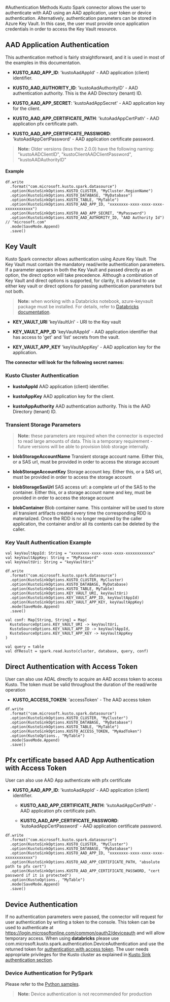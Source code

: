 #Authentication Methods
Kusto Spark connector allows the user to authenticate with AAD using an AAD application,
 user token or device authentication. Alternatively, authentication parameters can be stored in Azure Key Vault.
  In this case, the user must provide once application credentials in order to access the Key Vault resource.

## AAD Application Authentication
This authentication method is fairly straightforward, and it is used in most of the examples in this documentation.

 * **KUSTO_AAD_APP_ID**: 
  'kustoAadAppId' - AAD application (client) identifier. 
  
 * **KUSTO_AAD_AUTHORITY_ID**: 
  'kustoAadAuthorityID' - AAD authentication authority. This is the AAD Directory (tenant) ID.
 
 * **KUSTO_AAD_APP_SECRET**: 
  'kustoAadAppSecret' - AAD application key for the client.
  
  * **KUSTO_AAD_APP_CERTIFICATE_PATH**: 
  'kutoAadAppCertPath' - AAD application pfx certificate path.
  
  * **KUSTO_AAD_APP_CERTIFICATE_PASSWORD**: 
  'kutoAadAppCertPassword' - AAD application certificate password.
  
  
 
 >**Note:** Older versions (less then 2.0.0) have the following naming: "kustoAADClientID", "kustoClientAADClientPassword", "kustoAADAuthorityID"
 
#### Example
```
df.write
  .format("com.microsoft.kusto.spark.datasource")
  .option(KustoSinkOptions.KUSTO_CLUSTER, "MyCluster.RegionName")
  .option(KustoSinkOptions.KUSTO_DATABASE, "MyDatabase")
  .option(KustoSinkOptions.KUSTO_TABLE, "MyTable")
  .option(KustoSinkOptions.KUSTO_AAD_APP_ID, "xxxxxxxx-xxxx-xxxx-xxxx-xxxxxxxxxxxx")
  .option(KustoSinkOptions.KUSTO_AAD_APP_SECRET, "MyPassword") 
  .option(KustoSinkOptions.KUSTO_AAD_AUTHORITY_ID, "AAD Authority Id") // "microsoft.com"
  .mode(SaveMode.Append)
  .save()
```
## Key Vault

Kusto Spark connector allows authentication using Azure Key Vault. The  Key Vault must contain the 
mandatory read/write authentication parameters. If a parameter appears in both the Key Vault and passed directly as an option, the direct option will take precedence.
Although a combination of Key Vault and direct options is supported, for clarity, it is advised to use 
either key vault or direct options for passing authentication parameters but not both.

>**Note:** when working with a Databricks notebook, azure-keyvault package must be installed.
For details, refer to [Databricks documentation](https://docs.databricks.com/user-guide/libraries.html#maven-or-spark-package). 
                                                           
* **KEY_VAULT_URI**
 'keyVaultUri' - URI to the Key vault
 
 * **KEY_VAULT_APP_ID**
 'keyVaultAppId' - AAD application identifier that has access to 'get' and 'list' secrets from the vault.

 * **KEY_VAULT_APP_KEY**
 'keyVaultAppKey' - AAD application key for the application.
                                                                                             
**The connector will look for the following secret names:**

### Kusto Cluster Authentication 
 * **kustoAppId**
 AAD application (client) identifier.
 
 * **kustoAppKey**
 AAD application key for the client.

 * **kustoAppAuthority**
  AAD authentication authority. This is the AAD Directory (tenant) ID.

### Transient Storage Parameters

>**Note:** these parameters are required when the connector is expected to read large amounts of data. 
This is a temporary requirement - future versions will be able to provision blob storage internally.

 * **blobStorageAccountName**
 Transient storage account name. Either this, or a SAS url, must be provided in order to access the storage account

 * **blobStorageAccountKey**
 Storage account key. Either this, or a SAS url, must be provided in order to access the storage account

* **blobStorageSasUrl**
 SAS access url: a complete url of the SAS to the container. Either this, or a storage account name and key, 
 must be provided in order to access the storage account
    
 * **blobContainer**
 Blob container name. This container will be used to store all transient artifacts created every time the corresponding RDD is materialized. 
 Once the RDD is no longer required by the caller application, the container and/or all its contents can be deleted by the caller.  

### Key Vault Authentication Example

```
val keyVaultAppId: String = "xxxxxxxx-xxxx-xxxx-xxxx-xxxxxxxxxxxx"
val keyVaultAppKey: String = "MyPassword"
val keyVaultUri: String = "keyVaultUri" 
 
df.write
  .format("com.microsoft.kusto.spark.datasource")
  .option(KustoSinkOptions.KUSTO_CLUSTER, MyCluster)
  .option(KustoSinkOptions.KUSTO_DATABASE, MyDatabase)
  .option(KustoSinkOptions.KUSTO_TABLE, MyTable)
  .option(KustoSinkOptions.KEY_VAULT_URI, keyVaultUri)
  .option(KustoSinkOptions.KEY_VAULT_APP_ID, keyVaultAppId)
  .option(KustoSinkOptions.KEY_VAULT_APP_KEY, keyVaultAppKey)
  .mode(SaveMode.Append)
  .save()

val conf: Map[String, String] = Map(
  KustoSourceOptions.KEY_VAULT_URI -> keyVaultUri,
  KustoSourceOptions.KEY_VAULT_APP_ID -> keyVaultAppId,
  KustoSourceOptions.KEY_VAULT_APP_KEY -> keyVaultAppKey
)

val query = table
val dfResult = spark.read.kusto(cluster, database, query, conf)
 ```
## Direct Authentication with Access Token
User can also use ADAL directly to acquire an AAD access token to access Kusto. 
The token must be valid throughout the duration of the read/write operation

 * **KUSTO_ACCESS_TOKEN**: 
    'accessToken' - The AAD access token
```
df.write
  .format("com.microsoft.kusto.spark.datasource")
  .option(KustoSinkOptions.KUSTO_CLUSTER, "MyCluster")
  .option(KustoSinkOptions.KUSTO_DATABASE, "MyDatabase")
  .option(KustoSinkOptions.KUSTO_TABLE, "MyTable")
  .option(KustoSinkOptions.KUSTO_ACCESS_TOKEN, "MyAadToken")
  .option(KustoOptions., "MyTable")
  .mode(SaveMode.Append)
  .save()
```

## Pfx certificate based AAD App Authentication with Access Token
User can also use AAD App authenticate with pfx certificate 

 * **KUSTO_AAD_APP_ID**: 
   'kustoAadAppId' - AAD application (client) identifier. 
   
   * **KUSTO_AAD_APP_CERTIFICATE_PATH**: 
   'kutoAadAppCertPath' - AAD application pfx certificate path.
   
   * **KUSTO_AAD_APP_CERTIFICATE_PASSWORD**: 
   'kutoAadAppCertPassword' - AAD application certificate password.
   
```
df.write
  .format("com.microsoft.kusto.spark.datasource")
  .option(KustoSinkOptions.KUSTO_CLUSTER, "MyCluster")
  .option(KustoSinkOptions.KUSTO_DATABASE, "MyDatabase")
  .option(KustoSinkOptions.KUSTO_AAD_APP_ID, "xxxxxxxx-xxxx-xxxx-xxxx-xxxxxxxxxxxx")
  .option(KustoSinkOptions.KUSTO_AAD_APP_CERTIFICATE_PATH, "absolute path to pfx cert") 
  .option(KustoSinkOptions.KUSTO_AAD_APP_CERTIFICATE_PASSWORD, "cert password if it is protected")
  .option(KustoOptions., "MyTable")
  .mode(SaveMode.Append)
  .save()
```

## Device Authentication
If no authentication parameters were passed, the connector will request for user authentication by writing a token 
to the console. This token can be used to authenticate at https://login.microsoftonline.com/common/oauth2/deviceauth 
and will allow temporary access. When using **databricks** please use com.microsoft.kusto.spark.authentication.DeviceAuthentication 
and use the returned token for [authentication with access token](#Authentication-with-Access-Token).
The user needs appropriate privileges for the Kusto cluster as explained in [Kusto Sink authentication section](KustoSink.md#authentication). 

### Device Authentication for PySpark
Please refer to the [Python samples](../samples/src/main/python/pyKusto.py).

>**Note:** Device authentication is not recommended for production   
